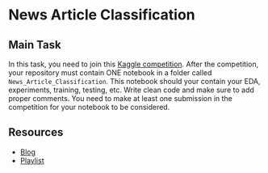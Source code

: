 # News Article Classification

## Main Task

In this task, you need to join this [Kaggle competition](https://www.kaggle.com/competitions/intelligence-sig-NLP-Task/overview). After the competition, your repository must contain ONE notebook in a folder called ``News_Article_Classification``. This notebook should your contain your EDA, experiments, training, testing, etc. Write clean code and make sure to add proper comments. You need to make at least one submission in the competition for your notebook to be considered.

## Resources
- [Blog](https://ihorkozlov.medium.com/nlp-text-classification-from-data-collection-to-model-inference-a475119cd894)
- [Playlist](https://www.youtube.com/playlist?list=PLaZQkZp6WhWxU3kA6wV0nb5dY1SXDEKWH)
